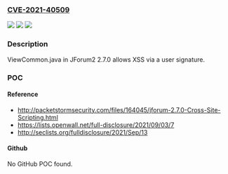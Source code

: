 ### [CVE-2021-40509](https://cve.mitre.org/cgi-bin/cvename.cgi?name=CVE-2021-40509)
![](https://img.shields.io/static/v1?label=Product&message=n%2Fa&color=blue)
![](https://img.shields.io/static/v1?label=Version&message=n%2Fa&color=blue)
![](https://img.shields.io/static/v1?label=Vulnerability&message=n%2Fa&color=brighgreen)

### Description

ViewCommon.java in JForum2 2.7.0 allows XSS via a user signature.

### POC

#### Reference
- http://packetstormsecurity.com/files/164045/jforum-2.7.0-Cross-Site-Scripting.html
- https://lists.openwall.net/full-disclosure/2021/09/03/7
- http://seclists.org/fulldisclosure/2021/Sep/13

#### Github
No GitHub POC found.

